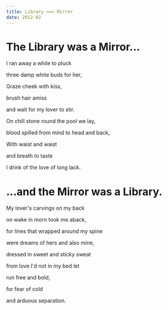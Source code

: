 ```yaml
---
title: Library <=> Mirror
date: 2012-02
---
```


# The Library was a Mirror...

I ran away a while to pluck

three damp white buds for her,

Graze cheek with kiss,

brush hair amiss

and wait for my lover to stir.

On chill stone round the pool we lay,

blood spilled from mind to head and back,

With waist and waist

and breath to taste

I drink of the love of long lack.

# ...and the Mirror was a Library.

My lover's carvings on my back

on wake in morn took me aback,

for lines that wrapped around my spine

were dreams of hers and also mine,

dressed in sweet and sticky sweat

from love I'd not in my bed let

run free and bold,

for fear of cold

and arduous separation.

